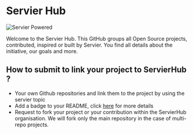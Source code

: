 # Servier Hub

![Servier Powered](https://raw.githubusercontent.com/servierhub/sh-charter/main/badges/powered.svg)

Welcome to the Servier Hub. This GitHub groups all Open Source projects, contributed, inspired or built by Servier.
You find all details about the initiative, our goals and more.

## How to submit to link your project to ServierHub ?

* Your own Github repositories and link them to the project by using the servier topic
* Add a badge to your README, click [here](https://github.com/servierhub/.github) for more details
* Request to fork your project or your contribution within the ServierHub organisation. We will fork only the main repository in the case of multi-repo projects.
